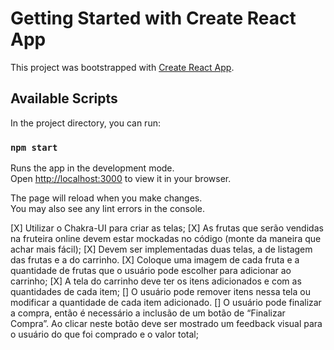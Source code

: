 # Getting Started with Create React App

This project was bootstrapped with [Create React App](https://github.com/facebook/create-react-app).

## Available Scripts

In the project directory, you can run:

### `npm start`

Runs the app in the development mode.\
Open [http://localhost:3000](http://localhost:3000) to view it in your browser.

The page will reload when you make changes.\
You may also see any lint errors in the console.

[X] Utilizar o Chakra-UI para criar as telas;
[X] As frutas que serão vendidas na fruteira online devem estar mockadas no código
(monte da maneira que achar mais fácil);
[X] Devem ser implementadas duas telas, a de listagem das frutas e a do carrinho.
[X] Coloque uma imagem de cada fruta e a quantidade de frutas que o usuário pode
escolher para adicionar ao carrinho;
[X] A tela do carrinho deve ter os itens adicionados e com as quantidades de cada item;
[] O usuário pode remover itens nessa tela ou modificar a quantidade de cada
item adicionado.
[] O usuário pode finalizar a compra, então é necessário a inclusão de um
botão de “Finalizar Compra”. Ao clicar neste botão deve ser mostrado um
feedback visual para o usuário do que foi comprado e o valor total;
